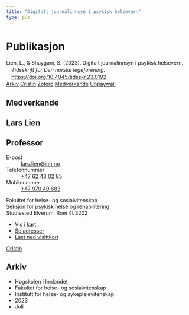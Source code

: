 ```yaml
---
title: "Digitalt journalinnsyn i psykisk helsevern"
type: pub
---
```

<h1>Publikasjon</h1>
<article id="csl-bib-container-RZ6CC9SI" class="csl-bib-container">
  <div class="csl-bib-body" style="line-height: 1.35; padding-left: 1em; text-indent:-1em;">
  <div class="csl-entry">Lien, L., &amp; Shaygani, S. (2023). Digitalt journalinnsyn i psykisk helsevern. <i>Tidsskrift for Den norske legeforening</i>. <a href="https://doi.org/10.4045/tidsskr.23.0192">https://doi.org/10.4045/tidsskr.23.0192</a></div>
</div>
  <div class="csl-bib-buttons">
    <a href="#taxonomy-article-RZ6CC9SI" class="csl-bib-button">Arkiv</a>
    <a href="https://app.cristin.no/results/show.jsf?id=2160957" alt="Cristin URL" class="csl-bib-button">Cristin</a>
    <a href="http://zotero.org/groups/5022929/items/RZ6CC9SI" alt="Zotero URL" class="csl-bib-button">Zotero</a>
    <a href="#contributors-article-RZ6CC9SI" class="csl-bib-button">Medverkande</a>
    <a href="https://tidsskriftet.no/node/62981/pdf" class="csl-bib-button">Unpaywall</a>
  </div>
  <div id="csl-bib-meta-container-RZ6CC9SI"></div>
</article>
<div id="csl-bib-meta-RZ6CC9SI" class="csl-bib-meta">
  <article id="contributors-article-RZ6CC9SI" class="contributors-article">
    <h1>Medverkande</h1>
    <div class="personas">
<div class="vrtx-hinn-person-card">
<div class="photo">
<i class="lar la-user-circle missing-person"></i>
</div>
<div class="info">
<hgroup><h1>Lars Lien</h1>
<h2>Professor</h2>
</hgroup><dl>
<dt>E-post</dt>
<dd>
<a href="mailto:lars.lien@inn.no">lars.lien@inn.no</a>
</dd>
<dt>Telefonnummer</dt>
<dd><a href="tel:+4762430285">
+47 62 43 02 85
</a></dd>
<dt>Mobilnummer</dt>
<dd><a href="tel:+4797040683">
+47 970 40 683
</a></dd>
</dl>
<p>
Fakultet for helse- og sosialvitenskap<br>
Seksjon for psykisk helse og rehabilitering<br>
Studiested Elverum,
Rom 4L3202
</p>
<ul class="vrtx-hinn-links">
<li><a href="https://www.google.com/maps?q=60.88177,11.53669">Vis i kart</a></li>
<li><a href="https://www.inn.no/finn-en-ansatt/lars-lien.html#vrtx-hinn-addresses">Se adresser</a></li>
<li><a href="https://www.inn.no/finn-en-ansatt/lars-lien.html?vrtx=vcf">Last ned visittkort</a></li>
</ul>
</div>
</div>
<a href="https://app.cristin.no/persons/show.jsf?id=14287" alt="Cristin URL" class="personas-cristin">Cristin</a>
</div>
  </article>
  <article id="taxonomy-article-RZ6CC9SI" class="taxonomy-article">
    <h1>Arkiv</h1>
    <ul>
      <li>Høgskolen i Innlandet</li>
      <li>Fakultet for helse- og sosialvitenskap</li>
      <li>Institutt for helse- og sykepleievitenskap</li>
      <li>2023</li>
      <li>Juli</li>
    </ul>
  </article>
</div>
